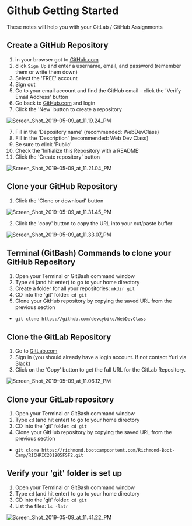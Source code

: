 # Github Getting Started

These notes will help you with your GitLab / GitHub Assignments

## Create a GitHub Repository

1. in your browser got to [GitHub.com](http://github.com)
2. click `Sign Up` and enter a username, email, and password (remember them or write them down)
3. Select the 'FREE' account
3. Sign out
4. Go to your email account and find the GitHub email - click the 'Verify Email Address' button
5. Go back to [GitHub.com](https://github.com/) and login
6. Click the 'New' button to create a repository

![Screen_Shot_2019-05-09_at_11.19.24_PM](/uploads/97e7ad83f7764b78b7f77a33089b7656/Screen_Shot_2019-05-09_at_11.19.24_PM.png)

7. Fill in the 'Depository name' (recommended: WebDevClass)
8. Fill in the 'Description' (recommended: Web Dev Class)
9. Be sure to click 'Public'
10. Check the 'Initialize this Repository with a README'
11. Click the 'Create repository' button

![Screen_Shot_2019-05-09_at_11.21.04_PM](/uploads/e6d3207019a6f5c4da583bfa5da0c717/Screen_Shot_2019-05-09_at_11.21.04_PM.png)

## Clone your GitHub Repository

1. Click the 'Clone or download' button

![Screen_Shot_2019-05-09_at_11.31.45_PM](/uploads/45729b1ab64cf83d291f09ee2548d69c/Screen_Shot_2019-05-09_at_11.31.45_PM.png)

2. Click the 'copy' button to copy the URL into your cut/paste buffer

![Screen_Shot_2019-05-09_at_11.33.07_PM](/uploads/bbf6dd7cbb4ac3a7e09b399dc230c168/Screen_Shot_2019-05-09_at_11.33.07_PM.png)

## Terminal (GitBash) Commands to clone your GitHub Repository

1. Open your Terminal or GitBash command window
2. Type `cd` (and hit enter) to go to your home directory
3. Create a folder for all your repositories: `mkdir git`
4. CD into the 'git' folder: `cd git`
5. Clone your GitHub repository by copying the saved URL from the previous section
 - `git clone https://github.com/devcybiko/WebDevClass`

## Clone the GitLab Repository

1. Go to [GitLab.com](https://richmond.bootcampcontent.com/Richmond-Boot-Camp/RICHRIC201905FSF2)
2. Sign in (you should already have a login account. If not contact Yuri via Slack)
3. Click on the 'Copy' button to get the full URL for the GitLab Repository.

![Screen_Shot_2019-05-09_at_11.06.12_PM](/uploads/f373aded74c4246e3df77953b1ac2f61/Screen_Shot_2019-05-09_at_11.06.12_PM.png)


## Clone your GitLab repository

1. Open your Terminal or GitBash command window
2. Type `cd` (and hit enter) to go to your home directory
3. CD into the 'git' folder: `cd git`
4. Clone your GitHub repository by copying the saved URL from the previous section
 - `git clone https://richmond.bootcampcontent.com/Richmond-Boot-Camp/RICHRIC201905FSF2.git`

## Verify your 'git' folder is set up

1. Open your Terminal or GitBash command window
2. Type `cd` (and hit enter) to go to your home directory
3. CD into the 'git' folder: `cd git`
4. List the files: `ls -latr`

![Screen_Shot_2019-05-09_at_11.41.22_PM](/uploads/35832d7555f6ccc9343d69b46cd8c03a/Screen_Shot_2019-05-09_at_11.41.22_PM.png)
